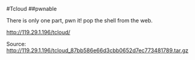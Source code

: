 #Tcloud
##pwnable


There is only one part, pwn it! pop the shell from the web.

http://119.29.1.196/tcloud/

Source: http://119.29.1.196/tcloud_87bb586e66d3cbb0652d7ec773481789.tar.gz
